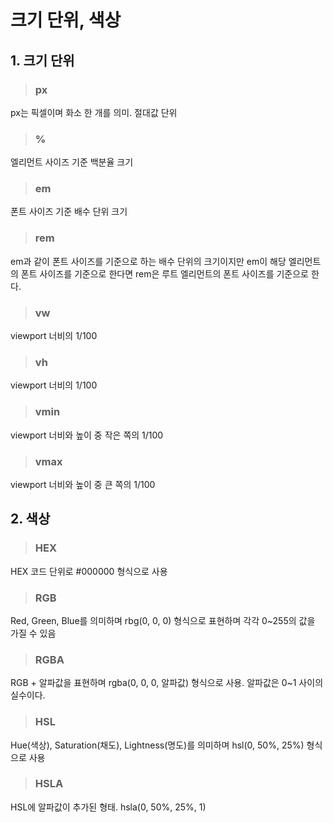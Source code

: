 # 크기 단위, 색상

## 1. 크기 단위
> ###  px
px는 픽셀이며 화소 한 개를 의미. 절대값 단위

> ### %
엘리먼트 사이즈 기준 백분율 크기

> ### em
폰트 사이즈 기준 배수 단위 크기

> ### rem
em과 같이 폰트 사이즈를 기준으로 하는 배수 단위의 크기이지만
em이 해당 엘리먼트의 폰트 사이즈를 기준으로 한다면
rem은 루트 엘리먼트의 폰트 사이즈를 기준으로 한다.

> ### vw
viewport 너비의 1/100

> ### vh
viewport 너비의 1/100

> ### vmin
viewport 너비와 높이 중 작은 쪽의 1/100

> ### vmax
viewport 너비와 높이 중 큰 쪽의 1/100


## 2. 색상

> ### HEX
HEX 코드 단위로 #000000 형식으로 사용

> ### RGB
Red, Green, Blue를 의미하며 rbg(0, 0, 0) 형식으로 표현하며
각각 0~255의 값을 가질 수 있음

> ### RGBA
RGB + 알파값을 표현하며 rgba(0, 0, 0, 알파값) 형식으로 사용. 알파값은 0~1 사이의 실수이다.

> ### HSL
Hue(색상), Saturation(채도), Lightness(명도)를 의미하며 hsl(0, 50%, 25%) 형식으로 사용

> ### HSLA
HSL에 알파값이 추가된 형태. hsla(0, 50%, 25%, 1)
